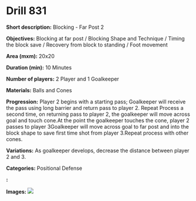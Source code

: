 # Drill 831

**Short description:**
Blocking - Far Post 2

**Objectives:**
Blocking at far post / Blocking Shape and Technique / Timing the block save / Recovery from block to standing / Foot movement

**Area (mxm):**
20x20

**Duration (min):**
10 Minutes

**Number of players:**
2 Player and 1 Goalkeeper

**Materials:**
Balls and Cones

**Progression:**
Player 2 begins with a starting pass; Goalkeeper will receive the pass using long barrier and return pass to player 2. Repeat Process a second time, on returning pass to player 2, the goalkeeper will move across goal and touch cone.At the point the goalkeeper touches the cone, player 2 passes to player 3Goalkeeper will move across goal to far post and into the block shape to save first time shot from player 3.Repeat process with other cones.

**Variations:**
As goalkeeper develops, decrease the distance between player 2 and 3.

**Categories:**
Positional Defense

**:**


**Images:**
![](https://www.coachingfutsal.com/\images\d69440ae11656ba43694106803e35eedf33bdd3332c142b460797617399e90807024d1544a31633ae54bb2b95c8b854d4da8c8097fee97b8411e0a0e772c3e6f5045d3b3500dc.png)

